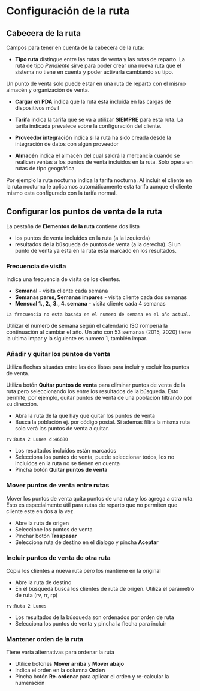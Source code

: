
# Configuración de la ruta

## Cabecera de la ruta

Campos para tener en cuenta de la cabecera de la ruta:

 * **Tipo ruta** distingue entre las rutas de venta y las rutas de reparto.
La ruta de tipo *Pendiente* sirve para poder crear una nueva ruta que el sistema no tiene en cuenta
y poder activarla cambiando su tipo.

Un punto de venta solo puede estar en una ruta de reparto con el mismo almacén y organización de venta.

 * **Cargar en PDA** indica que la ruta esta incluida en las cargas de dispositivos móvil

 * **Tarifa** indica la tarifa que se va a utilizar **SIEMPRE** para esta ruta.
La tarifa indicada prevalece sobre la configuración del cliente.

 * **Proveedor integración** indica si la ruta ha sido creada desde la integración de datos con algún proveedor

 * **Almacén** indica el almacén del cual saldrá la mercancía cuando se realicen ventas a los puntos de venta incluidos en la ruta. Solo opera en rutas de tipo geográfica


Por ejemplo la ruta nocturna indica la tarifa nocturna.
Al incluir el cliente en la ruta nocturna le aplicamos automáticamente esta tarifa aunque el cliente mismo esta configurado
con la tarifa normal.

## Configurar los puntos de venta de la ruta

La pestaña de **Elementos de la ruta** contiene dos lista
 * los puntos de venta incluidos en la ruta (a la izquierda)
 * resultados de la búsqueda de puntos de venta (a la derecha). Si un punto de venta ya esta en la ruta esta marcado en los resultados.

### Frecuencia de visita

Indica una frecuencia de visita de los clientes.
 * **Semanal** - visita cliente cada semana
 * **Semanas pares, Semanas impares** - visita cliente cada dos semanas
 * **Mensual 1., 2., 3., 4. semana** - visita cliente cada 4 semanas

```{note}
La frecuencia no esta basada en el numero de semana en el año actual.
```
Utilizar el numero de semana según el calendario ISO rompería la continuación al cambiar el año.
Un año con 53 semanas (2015, 2020) tiene la ultima impar y la siguiente es numero 1, también impar.

### Añadir y quitar los puntos de venta

Utiliza flechas situadas entre las dos listas para incluir y excluir los puntos de venta.

Utiliza botón **Quitar puntos de venta** para eliminar puntos de venta de la ruta pero seleccionando los entre los resultados de la búsqueda.
Esto permite, por ejemplo, quitar puntos de venta de una población filtrando por su dirección.

 * Abra la ruta de la que hay que quitar los puntos de venta
 * Busca la población ej. por código postal. Si ademas filtra la misma ruta solo verá los puntos de venta a quitar.

```
rv:Ruta 2 Lunes d:46680
```

 * Los resultados incluidos están marcados
 * Selecciona los puntos de venta, puede seleccionar todos, los no incluidos en la ruta no se tienen en cuenta
 * Pincha botón **Quitar puntos de venta**


### Mover puntos de venta entre rutas

Mover los puntos de venta quita puntos de una ruta y los agrega a otra ruta.
Esto es especialmente útil para rutas de reparto que no permiten que cliente este en dos a la vez.

 * Abre la ruta de origen
 * Seleccione los puntos de venta
 * Pinchar botón **Traspasar**
 * Selecciona ruta de destino en el dialogo y pincha **Aceptar**

### Incluir puntos de venta de otra ruta

Copia los clientes a nueva ruta pero los mantiene en la original

 * Abre la ruta de destino
 * En el búsqueda busca los clientes de ruta de origen. Utiliza el parámetro de ruta (rv, rr, rp)

```
rv:Ruta 2 Lunes
```

 * Los resultados de la búsqueda son ordenados por orden de ruta
 * Selecciona los puntos de venta y pincha la flecha para incluir

### Mantener orden de la ruta

Tiene varia alternativas para ordenar la ruta

 * Utilice botones **Mover arriba** y **Mover abajo**
 * Indica el orden en la columna **Orden**
 * Pincha botón **Re-ordenar** para aplicar el orden y re-calcular la numeración
